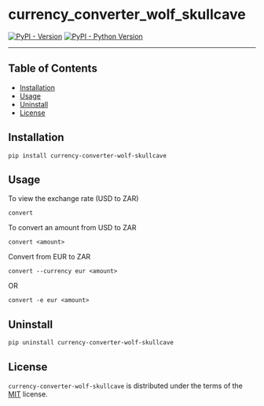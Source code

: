 # currency_converter_wolf_skullcave

[![PyPI - Version](https://img.shields.io/pypi/v/currency-converter-wolf-skullcave.svg)](https://pypi.org/project/currency-converter-wolf-skullcave)
[![PyPI - Python Version](https://img.shields.io/pypi/pyversions/currency-converter-wolf-skullcave.svg)](https://pypi.org/project/currency-converter-wolf-skullcave)

-----

## Table of Contents

- [Installation](#installation)
- [Usage](#usage)
- [Uninstall](#uninstall)
- [License](#license)


## Installation

```console
pip install currency-converter-wolf-skullcave
```

## Usage

To view the exchange rate (USD to ZAR)
```console
convert
```

To convert an amount from USD to ZAR
```console
convert <amount>
```

Convert from EUR to ZAR
```console
convert --currency eur <amount>
```
OR
```console
convert -e eur <amount>
```

## Uninstall
```console
pip uninstall currency-converter-wolf-skullcave
```

## License

`currency-converter-wolf-skullcave` is distributed under the terms of the [MIT](https://spdx.org/licenses/MIT.html) license.
